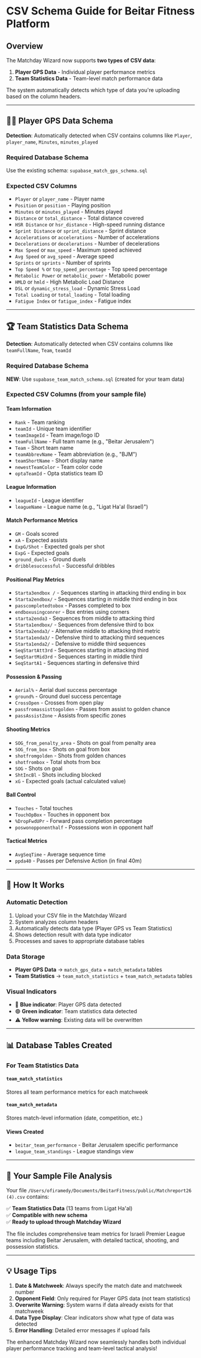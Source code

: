 # CSV Schema Guide for Beitar Fitness Platform

## Overview

The Matchday Wizard now supports **two types of CSV data**:

1. **Player GPS Data** - Individual player performance metrics
2. **Team Statistics Data** - Team-level match performance data

The system automatically detects which type of data you're uploading based on the column headers.

---

## 🏃‍♂️ Player GPS Data Schema

**Detection**: Automatically detected when CSV contains columns like `Player`, `player_name`, `Minutes`, `minutes_played`

### Required Database Schema
Use the existing schema: `supabase_match_gps_schema.sql`

### Expected CSV Columns
- `Player` or `player_name` - Player name
- `Position` or `position` - Playing position 
- `Minutes` or `minutes_played` - Minutes played
- `Distance` or `total_distance` - Total distance covered
- `HSR Distance` or `hsr_distance` - High-speed running distance
- `Sprint Distance` or `sprint_distance` - Sprint distance
- `Accelerations` or `accelerations` - Number of accelerations
- `Decelerations` or `decelerations` - Number of decelerations
- `Max Speed` or `max_speed` - Maximum speed achieved
- `Avg Speed` or `avg_speed` - Average speed
- `Sprints` or `sprints` - Number of sprints
- `Top Speed %` or `top_speed_percentage` - Top speed percentage
- `Metabolic Power` or `metabolic_power` - Metabolic power
- `HMLD` or `hmld` - High Metabolic Load Distance
- `DSL` or `dynamic_stress_load` - Dynamic Stress Load
- `Total Loading` or `total_loading` - Total loading
- `Fatigue Index` or `fatigue_index` - Fatigue index

---

## 🏆 Team Statistics Data Schema

**Detection**: Automatically detected when CSV contains columns like `teamFullName`, `Team`, `teamId`

### Required Database Schema
**NEW**: Use `supabase_team_match_schema.sql` (created for your team data)

### Expected CSV Columns (from your sample file)

#### Team Information
- `Rank` - Team ranking
- `teamId` - Unique team identifier
- `teamImageId` - Team image/logo ID
- `teamFullName` - Full team name (e.g., "Beitar Jerusalem")
- `Team` - Short team name
- `teamAbbrevName` - Team abbreviation (e.g., "BJM")
- `teamShortName` - Short display name
- `newestTeamColor` - Team color code
- `optaTeamId` - Opta statistics team ID

#### League Information
- `leagueId` - League identifier
- `leagueName` - League name (e.g., "Ligat Ha'al (Israel)")

#### Match Performance Metrics
- `GM` - Goals scored
- `xA` - Expected assists
- `ExpG/Shot` - Expected goals per shot
- `ExpG` - Expected goals
- `ground_duels` - Ground duels
- `dribblesuccessful` - Successful dribbles

#### Positional Play Metrics
- `Starta3endbox /` - Sequences starting in attacking third ending in box
- `Starta2endbox/` - Sequences starting in middle third ending in box
- `passcompletedtobox` - Passes completed to box
- `endboxusingconrer` - Box entries using corners
- `starta2enda3` - Sequences from middle to attacking third
- `Starta1endbox/` - Sequences from defensive third to box
- `Starta2enda3/` - Alternative middle to attacking third metric
- `Starta1enda3/` - Defensive third to attacking third sequences
- `Starta1enda2/` - Defensive to middle third sequences
- `SeqStartAtt3rd` - Sequences starting in attacking third
- `SeqStartMid3rd` - Sequences starting in middle third
- `SeqStartA1` - Sequences starting in defensive third

#### Possession & Passing
- `Aerial%` - Aerial duel success percentage
- `ground%` - Ground duel success percentage  
- `CrossOpen` - Crosses from open play
- `passfromassisttogolden` - Passes from assist to golden chance
- `passAssistZone` - Assists from specific zones

#### Shooting Metrics
- `SOG_from_penalty_area` - Shots on goal from penalty area
- `SOG_from_box` - Shots on goal from box
- `shotfromgolden` - Shots from golden chances
- `shotfrombox` - Total shots from box
- `SOG` - Shots on goal
- `ShtIncBl` - Shots including blocked
- `xG` - Expected goals (actual calculated value)

#### Ball Control
- `Touches` - Total touches
- `TouchOpBox` - Touches in opponent box
- `%DropFwdUPr` - Forward pass completion percentage
- `poswonopponenthalf` - Possessions won in opponent half

#### Tactical Metrics
- `AvgSeqTime` - Average sequence time
- `ppda40` - Passes per Defensive Action (in final 40m)

---

## 🚀 How It Works

### Automatic Detection
1. Upload your CSV file in the Matchday Wizard
2. System analyzes column headers
3. Automatically detects data type (Player GPS vs Team Statistics)
4. Shows detection result with data type indicator
5. Processes and saves to appropriate database tables

### Data Storage
- **Player GPS Data** → `match_gps_data` + `match_metadata` tables
- **Team Statistics** → `team_match_statistics` + `team_match_metadata` tables

### Visual Indicators
- 🔵 **Blue indicator**: Player GPS data detected
- 🟢 **Green indicator**: Team statistics data detected
- ⚠️ **Yellow warning**: Existing data will be overwritten

---

## 📊 Database Tables Created

### For Team Statistics Data

#### `team_match_statistics`
Stores all team performance metrics for each matchweek

#### `team_match_metadata` 
Stores match-level information (date, competition, etc.)

#### Views Created
- `beitar_team_performance` - Beitar Jerusalem specific performance
- `league_team_standings` - League standings view

---

## 🎯 Your Sample File Analysis

Your file `/Users/ofiramedy/Documents/BeitarFitness/public/Matchreport26 (4).csv` contains:

✅ **Team Statistics Data** (13 teams from Ligat Ha'al)  
✅ **Compatible with new schema**  
✅ **Ready to upload through Matchday Wizard**

The file includes comprehensive team metrics for Israeli Premier League teams including Beitar Jerusalem, with detailed tactical, shooting, and possession statistics.

---

## 💡 Usage Tips

1. **Date & Matchweek**: Always specify the match date and matchweek number
2. **Opponent Field**: Only required for Player GPS data (not team statistics)
3. **Overwrite Warning**: System warns if data already exists for that matchweek
4. **Data Type Display**: Clear indicators show what type of data was detected
5. **Error Handling**: Detailed error messages if upload fails

The enhanced Matchday Wizard now seamlessly handles both individual player performance tracking and team-level tactical analysis!